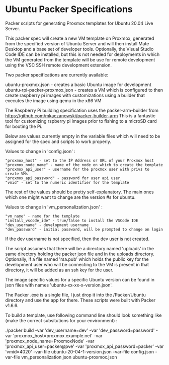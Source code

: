 # Ubuntu Packer Specifications
 
 
Packer scripts for generating Proxmox templates for Ubuntu 20.04 Live Server.


This packer spec will create a new VM template on Proxmox, generated from
the specified version of Ubuntu Server and will then install Mate Desktop
and a base set of developer tools.  Optionally, the Visual Studio Code IDE
can be installed, but this is not needed for deployments in which the VM
generated from the template will be use for remote development using the VSC
SSH remote development extension.

Two packer specifications are currently available:

ubuntu-proxmox.json - creates a basic Ubuntu image for development
ubuntu-rpi-packer-proxmox.json - creates a VM which is configured to then create
raspberry pi images with customizations using a builder that executes the image 
using qemu in the x86 VM

The Raspberry Pi building specification uses the packer-arm-builder from https://github.com/mkaczanowski/packer-builder-arm  This is a fantastic tool for customizing rspberry pi images prior to flshing to a microSD card for booting the Pi.

Below are values currently empty in the variable files which will need to
be assigned for the spec and scripts to work properly.


Values to change in 'config.json' :

    "proxmox_host" - set to the IP Address or URL of your Proxmox host
    "proxmox_node_name" - name of the node on which to create the template
    "proxmox_api_user" - username for the proxmox user with privs to create VMs
    "proxmox_api_password" - password for user api user
    "vmid" - set to the numeric identifier for the template
    
The rest of the values should be pretty self-explanatory.  The main ones which
one might want to change are the version #s for ubuntu.

Values to change in 'vm_personalization.json' :

    "vm_name" - name for the template
    "install_vscode_ide" - true/false to install the VSCode IDE
    "dev_username" - development username
    "dev_password" - initial password, will be prompted to change on login

If the dev username is not specified, then the dev user is not created.

The script assumes that there will be a directory named 'uploads' in the same
directory holding the packer json file and in the uploads directory.  Optionally,
if a file named 'rsa.pub' which holds the public key for the development
user who will be connecting to the VM is present in that directory, it will be
added as an ssh key for the user.

The image specific values for a specific Ubuntu version can be found in json files
with names 'ubuntu-xx-xx-x-version.json'.

The Packer .exe is a single file, I just drop it into the /Packer/Ubuntu directory
and use the app for there.  These scripts were built with Packer v1.6.6.


To build a template, use following command line should look something like (make the correct subsitutions for your environment) :

./packer build -var 'dev_username=dev' -var 'dev_password=password' -var 'proxmox_host=proxmox.example.net' -var 'proxmox_node_name=ProxmoxNode' -var 'proxmox_api_user=packer@pve' -var 'proxmox_api_password=packer' -var 'vmid=4020' -var-file ubuntu-20-04-1-version.json -var-file config.json -var-file vm_personalization.json ubuntu-proxmox.json 




